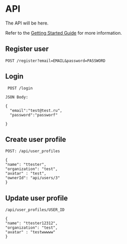 # API

The API will be here.

Refer to the [Getting Started Guide](https://api-platform.com/docs/distribution) for more information.

## Register user
```
POST /register?email=EMAIL&password=PASSWORD
```

## Login
```
 POST /login
```

```
JSON Body:

{
  "email":"test@test.ru",
  "password":"passworf"
  
}
```

## Create user profile
```
POST: /api/user_profiles
```

```
{
"name": "ttester", 
"organization": "test", 
"avatar" : "test",
"ownerId": "api/users/3"
}
```

## Update user profile
```
/api/user_profiles/USER_ID
```

```
{
"name": "ttester12312", 
"organization": "test", 
"avatar" : "testwwwww"
}
```